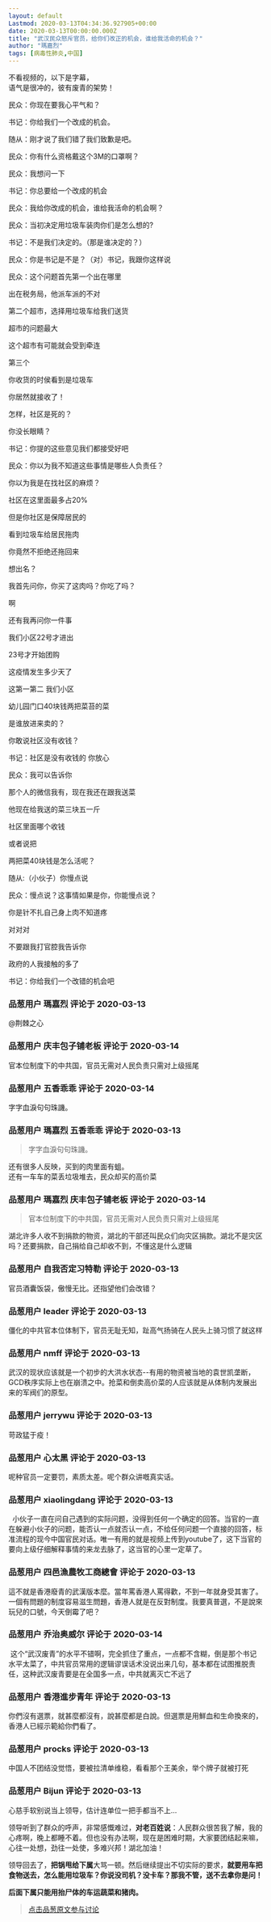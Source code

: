 ```yaml
---
layout: default
Lastmod: 2020-03-13T04:34:36.927905+00:00
date: 2020-03-13T00:00:00.000Z
title: "武汉民众怒斥官员，给你们改正的机会，谁给我活命的机会？"
author: "瑪嘉烈"
tags: [病毒性肺炎,中国]
---
```


不看视频的，以下是字幕，  
语气是很冲的，彼有废青的架势！  
  
民众：你现在要我心平气和？  
  
书记：你给我们一个改成的机会。  
  
随从：刚才说了我们错了我们致歉是吧。  
  
民众：你有什么资格戴这个3M的口罩啊？  
  
民众：我想问一下  
  
书记：你总要给一个改成的机会  
  
民众：我给你改成的机会，谁给我活命的机会啊？  
  
民众：当初决定用垃圾车装肉你们是怎么想的?  
  
书记：不是我们决定的。（那是谁决定的？）  
  
民众：你是书记是不是？（对）书记，我跟你这样说  
  
民众：这个问题首先第一个出在哪里  
  
出在税务局，他派车派的不对  
  
第二个超市，选择用垃圾车给我们送货  
  
超市的问题最大  
  
这个超市有可能就会受到牵连  
  
第三个  
  
你收货的时侯看到是垃圾车  
  
你居然就接收了！  
  
怎样，社区是死的？  
  
你没长眼睛？  
  
书记：你提的这些意见我们都接受好吧  
  
民众：你以为我不知道这些事情是哪些人负责任？  
  
你以为我是在找社区的麻烦？  
  
社区在这里面最多占20%  
  
但是你社区是保障居民的  
  
看到垃圾车给居民拖肉  
  
你竟然不拒绝还拖回来  
  
想出名？  
  
我首先问你，你买了这肉吗？你吃了吗？  
  
啊  
  
还有我再问你一件事  
  
我们小区22号才进出  
  
23号才开始团购  
  
这疫情发生多少天了  
  
这第一第二 我们小区  
  
幼儿园门口40块钱两把菜苔的菜  
  
是谁放进来卖的？  
  
你敢说社区没有收钱？  
  
书记：社区是没有收钱的 你放心  
  
民众：我可以告诉你  
  
那个人的微信我有，现在我还在跟我送菜  
  
他现在给我送的菜三块五一斤  
  
社区里面哪个收钱  
  
或者说把  
  
两把菜40块钱是怎么活呢？  
  
随从:（小伙子）你慢点说  
  
民众：慢点说？这事情如果是你，你能慢点说？  
  
你是针不扎自己身上肉不知道疼  
  
对对对  
  
不要跟我打官腔我告诉你  
  
政府的人我接触的多了  
  
书记：你给我们一个改错的机会吧

            
### 品葱用户 **瑪嘉烈** 评论于 2020-03-13
        
@荆棘之心
        


            
### 品葱用户 **庆丰包子铺老板** 评论于 2020-03-14
        
官本位制度下的中共国，官员无需对人民负责只需对上级摇尾
        


            
### 品葱用户 **五香乖乖** 评论于 2020-03-14
        
字字血淚句句珠譏。
        


            
### 品葱用户 **瑪嘉烈 五香乖乖** 评论于 2020-03-13
        
> 字字血淚句句珠譏。

  
还有很多人反映，买到的肉里面有蛆。  
还有一车车的菜丢垃圾堆去，民众却买的高价菜
        


            
### 品葱用户 **瑪嘉烈 庆丰包子铺老板** 评论于 2020-03-14
        
> 官本位制度下的中共国，官员无需对人民负责只需对上级摇尾

  
湖北许多人收不到捐款的物资，湖北的干部还叫民众们向灾区捐款。湖北不是灾区吗？还要捐款，自己捐给自己却收不到，不懂这是什么逻辑
        


            
### 品葱用户 **自我否定习特勒** 评论于 2020-03-13
        
官员酒囊饭袋，傲慢无比。还指望他们会改错？
        


            
### 品葱用户 **leader** 评论于 2020-03-13
        
僵化的中共官本位体制下，官员无耻无知，趾高气扬骑在人民头上骑习惯了就这样
        


            
### 品葱用户 **nmff** 评论于 2020-03-13
        
武汉的现状应该就是一个初步的大洪水状态--有用的物资被当地的袁世凯垄断，GCD秩序实际上也在崩溃之中。抢菜和倒卖高价菜的人应该就是从体制内发展出来的军阀们的原型。
        


            
### 品葱用户 **jerrywu** 评论于 2020-03-13
        
苛政猛于疫！
        


            
### 品葱用户 **心太黑** 评论于 2020-03-13
        
呢种官员一定要罚，素质太差。呢个群众讲嘅真实话。
        


            
### 品葱用户 **xiaolingdang** 评论于 2020-03-13
        
  小伙子一直在问自己遇到的实际问题，没得到任何一个确定的回答。当官的一直在躲避小伙子的问题，能否认一点就否认一点，不给任何问题一个直接的回答，标准流程的现今中国官民对话。唯一有用的就是视频上传到youtube了，这下当官的要向上级仔细解释事情的来龙去脉了，这当官的心里一定草了。
        


            
### 品葱用户 **四邑漁農牧工商總會** 评论于 2020-03-13
        
這不就是香港廢青的武漢版本麼。當年罵香港人罵得歡，不到一年就身受其害了。一個有問題的制度容易滋生問題，香港人就是在反對制度。我要真普選，不是說來玩兒的口號，今天倒霉了吧？
        


            
### 品葱用户 **乔治奥威尔** 评论于 2020-03-14
        
 这个“武汉废青”的水平不错啊，完全抓住了重点，一点都不含糊，倒是那个书记水平太菜了，中共官员常用的逻辑谬误话术没说出来几句，基本都在试图推脱责任，这种武汉废青要是在全国多一点，中共就离灭亡不远了
        


            
### 品葱用户 **香港進步青年** 评论于 2020-03-13
        
你們沒有選票，就甚麼都沒有，說甚麼都是白說。但選票是用鮮血和生命換來的，香港人已經示範給你們看了。
        


            
### 品葱用户 **procks** 评论于 2020-03-13
        
中国人不团结没觉悟，要被拉清单维稳，看看那个王美余，举个牌子就被打死
        


            
### 品葱用户 **Bijun** 评论于 2020-03-13
        
心慈手软别说当上领导，估计连单位一把手都当不上...   
  
领导听到了群众的呼声，非常感慨难过，**对老百姓说**：人民群众很苦我了解，我的心疼啊，晚上都睡不着。但也没有办法啊，现在是困难时期，大家要团结起来嘛，心往一处想，劲往一处使，多难兴邦！湖北加油！  
  
领导回去了，**把锅甩给下属**大骂一顿。然后继续提出不切实际的要求，**就要用车把食物送去，怎么能用垃圾车？你说没司机？没卡车？那我不管，送不去拿你是问！**  
  
**后面下属只能用抬尸体的车运蔬菜和猪肉。**
        






> [点击品葱原文参与讨论](https://pincong.rocks/video/1464)

